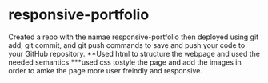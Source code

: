 # responsive-portfolio
Created a repo with the namae responsive-portfolio then deployed using git add, git commit, and git push commands to save and push your code to your GitHub repository.
**Used html to structure the webpage and used the needed semantics
***used css tostyle the page and add the images in order to amke the page more user freindly and responsive.
